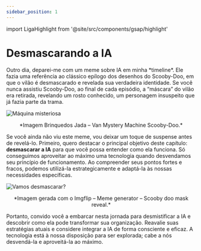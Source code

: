 ```yaml
---
sidebar_position: 1
---
```

import LigaHighlight from '@site/src/components/gsap/highlight'

# Desmascarando a IA
<LigaHighlight />
Outro dia, deparei-me com um meme sobre IA em minha *timeline*. Ele fazia uma referência ao clássico epílogo dos desenhos do Scooby-Doo, em que o vilão é desmascarado e revelada sua verdadeira identidade. Se você nunca assistiu Scooby-Doo, ao final de cada episódio, a “máscara” do vilão era retirada, revelando um rosto conhecido, um personagem insuspeito que já fazia parte da trama.

![Máquina misteriosa](maquina-misteriosa.jfif)
<center>*Imagem Brinquedos Jada – Van Mystery Machine Scooby-Doo.*</center>

Se você ainda não viu este meme, vou deixar um toque de suspense antes de revelá-lo. Primeiro, quero destacar o principal objetivo deste capítulo: <spam class="text-highlight">**desmascarar a IA** </spam> para que você possa entender como ela funciona. Só conseguimos aproveitar ao máximo uma tecnologia quando desvendamos seu princípio de funcionamento. Ao compreender seus pontos fortes e fracos, podemos utilizá-la estrategicamente e adaptá-la às nossas necessidades específicas.

![Vamos desmascarar?](antes-desmascarando.jpg)
<center>*Imagem gerada com o Imgflip – Meme generator – Scooby doo mask reveal.*</center>

Portanto, convido você a embarcar nesta jornada para desmistificar a IA e descobrir como ela pode transformar sua organização. Reavalie suas estratégias atuais e considere integrar a IA de forma consciente e eficaz. A tecnologia está à nossa disposição para ser explorada; cabe a nós desvendá-la e aproveitá-la ao máximo.
